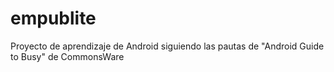 # empublite
Proyecto de aprendizaje de Android siguiendo las pautas de "Android Guide to Busy" de CommonsWare
